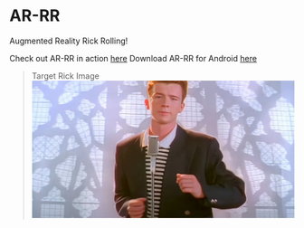# AR-RR
Augmented Reality Rick Rolling!

Check out AR-RR in action [here](https://www.youtube.com/watch?v=wNbb3LDrM-0)
Download AR-RR for Android [here](https://github.com/virejdasani/AR-RR/releases/tag/v1.0)

> Target Rick Image                    
![](https://github.com/virejdasani/AR-RR/blob/master/Assets/RickRollAssets/RickRollImg.jpeg)
